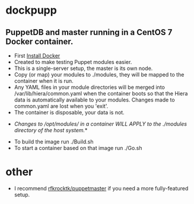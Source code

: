 dockpupp
========
## PuppetDB and master running in a CentOS 7 Docker container.
- First [Install Docker](http://docs.docker.com/linux/step_one/)
- Created to make testing Puppet modules easier.
- This is a single-server setup, the master is its own node.
- Copy (or map) your modules to ./modules, they will be mapped to the container
 when it is run.
- Any YAML files in your module directories will be merged into
 /var/lib/hiera/common.yaml when the container boots so that the Hiera data is
 automatically available to your modules. Changes made to common.yaml are lost
 when you 'exit'.
- The container is disposable, your data is not.
 * **Changes to /opt/modules/* in a container WILL APPLY to the ./modules directory of the host system.**
- To build the image run ./Build.sh
- To start a container based on that image run ./Go.sh


# other
- I recommend [rfkrocktk/puppetmaster](https://github.com/rfkrocktk/docker-puppetmaster) if you need a more fully-featured setup.

